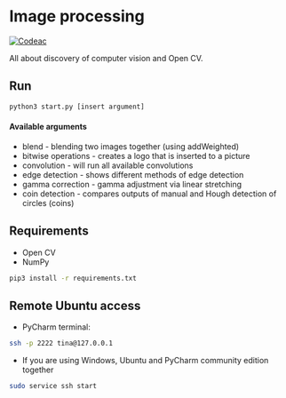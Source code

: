 # Image processing

[![Codeac](https://static.codeac.io/badges/2-274741179.svg "Codeac.io")](https://app.codeac.io/github/tinazhouhui/image_procesing)

All about discovery of computer vision and Open CV.

## Run
```bash
python3 start.py [insert argument]
```
#### Available arguments
- blend - blending two images together (using addWeighted)
- bitwise operations - creates a logo that is inserted to a picture
- convolution - will run all available convolutions
- edge detection - shows different methods of edge detection
- gamma correction - gamma adjustment via linear stretching
- coin detection - compares outputs of manual and Hough detection of circles (coins)

## Requirements
- Open CV
- NumPy
```bash
pip3 install -r requirements.txt
```

## Remote Ubuntu access
- PyCharm terminal:
```bash
ssh -p 2222 tina@127.0.0.1
```
- If you are using Windows, Ubuntu and PyCharm community edition together
```bash
sudo service ssh start
```